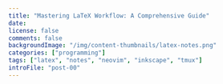 ```yaml
---
title: "Mastering LaTeX Workflow: A Comprehensive Guide"
date:
license: false
comments: false
backgroundImage: "/img/content-thumbnails/latex-notes.png"
categories: ["programming"]
tags: ["latex", "notes", "neovim", "inkscape", "tmux"]
introFile: "post-00"
---
```

